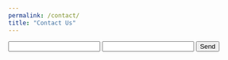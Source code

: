 ```yaml
---
permalink: /contact/
title: "Contact Us"
---
```


<form action="https://formspree.io/mentoringsuperhighway@gmail.com">
    <input type="text" name="name">
    <input type="email" name="_replyto">
    <input type="submit" value="Send">
</form>

